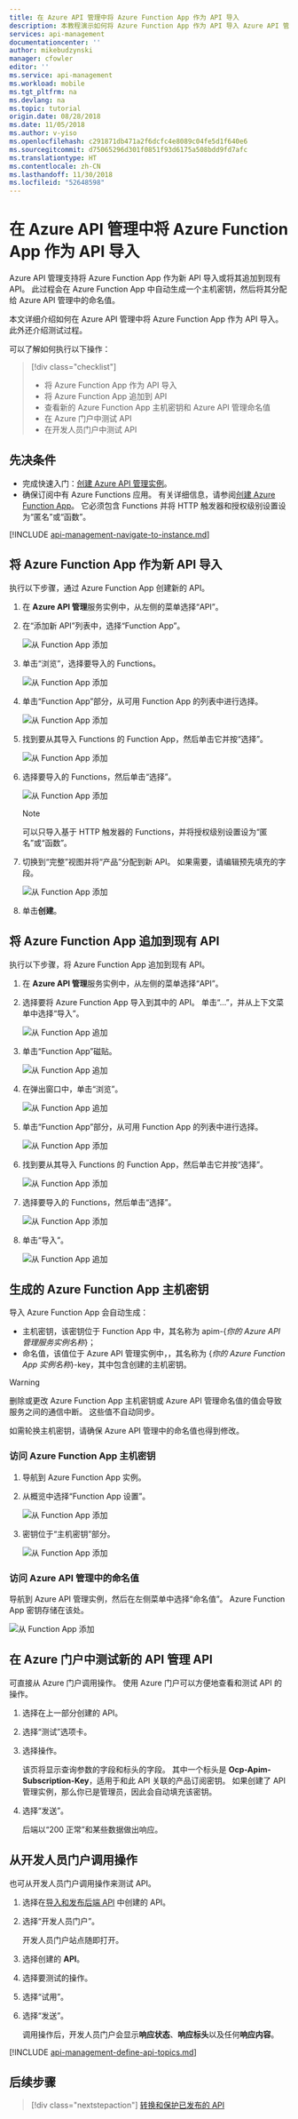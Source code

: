 ```yaml
---
title: 在 Azure API 管理中将 Azure Function App 作为 API 导入
description: 本教程演示如何将 Azure Function App 作为 API 导入 Azure API 管理中。
services: api-management
documentationcenter: ''
author: mikebudzynski
manager: cfowler
editor: ''
ms.service: api-management
ms.workload: mobile
ms.tgt_pltfrm: na
ms.devlang: na
ms.topic: tutorial
origin.date: 08/28/2018
ms.date: 11/05/2018
ms.author: v-yiso
ms.openlocfilehash: c291871db471a2f6dcfc4e8089c04fe5d1f640e6
ms.sourcegitcommit: d75065296d301f0851f93d6175a508bdd9fd7afc
ms.translationtype: HT
ms.contentlocale: zh-CN
ms.lasthandoff: 11/30/2018
ms.locfileid: "52648598"
---
```

# <a name="import-an-azure-function-app-as-an-api-in-azure-api-management"></a>在 Azure API 管理中将 Azure Function App 作为 API 导入

Azure API 管理支持将 Azure Function App 作为新 API 导入或将其追加到现有 API。 此过程会在 Azure Function App 中自动生成一个主机密钥，然后将其分配给 Azure API 管理中的命名值。

本文详细介绍如何在 Azure API 管理中将 Azure Function App 作为 API 导入。 此外还介绍测试过程。

可以了解如何执行以下操作：

> [!div class="checklist"]
> * 将 Azure Function App 作为 API 导入
> * 将 Azure Function App 追加到 API
> * 查看新的 Azure Function App 主机密钥和 Azure API 管理命名值
> * 在 Azure 门户中测试 API
> * 在开发人员门户中测试 API

## <a name="prerequisites"></a>先决条件

* 完成快速入门：[创建 Azure API 管理实例](get-started-create-service-instance.md)。
* 确保订阅中有 Azure Functions 应用。 有关详细信息，请参阅[创建 Azure Function App](../azure-functions/functions-create-first-azure-function.md#create-a-function-app)。 它必须包含 Functions 并将 HTTP 触发器和授权级别设置设为“匿名”或“函数”。

[!INCLUDE [api-management-navigate-to-instance.md](../../includes/api-management-navigate-to-instance.md)]

## <a name="add-new-api-from-azure-function-app"></a> 将 Azure Function App 作为新 API 导入

执行以下步骤，通过 Azure Function App 创建新的 API。

1. 在 **Azure API 管理**服务实例中，从左侧的菜单选择“API”。

2. 在“添加新 API”列表中，选择“Function App”。

    ![从 Function App 添加](./media/import-function-app-as-api/add-01.png)

3. 单击“浏览”，选择要导入的 Functions。

    ![从 Function App 添加](./media/import-function-app-as-api/add-02.png)

4. 单击“Function App”部分，从可用 Function App 的列表中进行选择。

    ![从 Function App 添加](./media/import-function-app-as-api/add-03.png)

5. 找到要从其导入 Functions 的 Function App，然后单击它并按“选择”。

    ![从 Function App 添加](./media/import-function-app-as-api/add-04.png)

6. 选择要导入的 Functions，然后单击“选择”。

    ![从 Function App 添加](./media/import-function-app-as-api/add-05.png)

    > [!NOTE]
    > 可以只导入基于 HTTP 触发器的 Functions，并将授权级别设置设为“匿名”或“函数”。

7. 切换到“完整”视图并将“产品”分配到新 API。 如果需要，请编辑预先填充的字段。

    ![从 Function App 添加](./media/import-function-app-as-api/add-06.png)

8. 单击**创建**。

## <a name="append-azure-function-app-to-api"></a> 将 Azure Function App 追加到现有 API

执行以下步骤，将 Azure Function App 追加到现有 API。

1. 在 **Azure API 管理**服务实例中，从左侧的菜单选择“API”。

2. 选择要将 Azure Function App 导入到其中的 API。 单击“...”，并从上下文菜单中选择“导入”。

    ![从 Function App 追加](./media/import-function-app-as-api/append-01.png)

3. 单击“Function App”磁贴。

    ![从 Function App 追加](./media/import-function-app-as-api/append-02.png)

4. 在弹出窗口中，单击“浏览”。

    ![从 Function App 追加](./media/import-function-app-as-api/append-03.png)

5. 单击“Function App”部分，从可用 Function App 的列表中进行选择。

    ![从 Function App 添加](./media/import-function-app-as-api/add-03.png)

6. 找到要从其导入 Functions 的 Function App，然后单击它并按“选择”。

    ![从 Function App 添加](./media/import-function-app-as-api/add-04.png)

7. 选择要导入的 Functions，然后单击“选择”。

    ![从 Function App 添加](./media/import-function-app-as-api/add-05.png)

8. 单击“导入”。

    ![从 Function App 追加](./media/import-function-app-as-api/append-04.png)

## <a name="function-app-import-keys"></a> 生成的 Azure Function App 主机密钥

导入 Azure Function App 会自动生成：
* 主机密钥，该密钥位于 Function App 中，其名称为 apim-{*你的 Azure API 管理服务实例名称*}；
* 命名值，该值位于 Azure API 管理实例中，，其名称为 {*你的 Azure Function App 实例名称*}-key，其中包含创建的主机密钥。

> [!WARNING]
> 删除或更改 Azure Function App 主机密钥或 Azure API 管理命名值的值会导致服务之间的通信中断。 这些值不自动同步。
>
> 如需轮换主机密钥，请确保 Azure API 管理中的命名值也得到修改。

### <a name="access-azure-function-app-host-key"></a>访问 Azure Function App 主机密钥

1. 导航到 Azure Function App 实例。

2. 从概览中选择“Function App 设置”。

    ![从 Function App 添加](./media/import-function-app-as-api/keys-02-a.png)

3. 密钥位于“主机密钥”部分。

    ![从 Function App 添加](./media/import-function-app-as-api/keys-02-b.png)

### <a name="access-the-named-value-in-azure-api-management"></a>访问 Azure API 管理中的命名值

导航到 Azure API 管理实例，然后在左侧菜单中选择“命名值”。 Azure Function App 密钥存储在该处。

![从 Function App 添加](./media/import-function-app-as-api/keys-01.png)

## <a name="test-in-azure-portal"></a> 在 Azure 门户中测试新的 API 管理 API

可直接从 Azure 门户调用操作。 使用 Azure 门户可以方便地查看和测试 API 的操作。  

1. 选择在上一部分创建的 API。
2. 选择“测试”选项卡。
3. 选择操作。

    该页将显示查询参数的字段和标头的字段。 其中一个标头是 **Ocp-Apim-Subscription-Key**，适用于和此 API 关联的产品订阅密钥。 如果创建了 API 管理实例，那么你已是管理员，因此会自动填充该密钥。 
    
4. 选择“发送”。

    后端以“200 正常”和某些数据做出响应。

## <a name="test-in-developer-portal"></a> 从开发人员门户调用操作

也可从开发人员门户调用操作来测试 API。 

1. 选择在[导入和发布后端 API](#create-api) 中创建的 API。
2. 选择“开发人员门户”。

    开发人员门户站点随即打开。
    
3. 选择创建的 **API**。
4. 选择要测试的操作。
5. 选择“试用”。
6. 选择“发送”。
    
    调用操作后，开发人员门户会显示**响应状态**、**响应标头**以及任何**响应内容**。

[!INCLUDE [api-management-define-api-topics.md](../../includes/api-management-define-api-topics.md)]

## <a name="next-steps"></a>后续步骤

> [!div class="nextstepaction"]
> [转换和保护已发布的 API](transform-api.md)